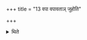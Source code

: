 +++
title = "13 वपा वपावताञ् जुहोति"

+++

<details><summary>थिते</summary>

13. He offers the omenta of those animals which have an omentum; in the case of those animls which do not have an omentum (he offers) the skins after having extracted them ( in the same manner as that of the omentum).  
</details>
